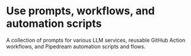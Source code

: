 # Use prompts, workflows, and automation scripts

A collection of prompts for various LLM services, reusable GitHub Action workflows, and Pipedream automation scripts and flows.
